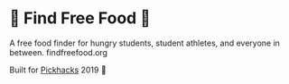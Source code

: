 # 🍕 Find Free Food 🍕

A free food finder for hungry students, student athletes, and everyone in between. findfreefood.org

Built for [Pickhacks](https://pickhacks.io/) 2019 🤙
